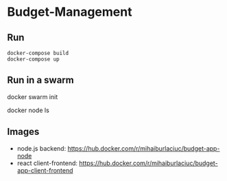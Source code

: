 # Budget-Management

## Run
```
docker-compose build
docker-compose up
```

## Run in a swarm
docker swarm init



docker node ls

## Images
* node.js backend: https://hub.docker.com/r/mihaiburlaciuc/budget-app-node
* react client-frontend: https://hub.docker.com/r/mihaiburlaciuc/budget-app-client-frontend

